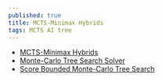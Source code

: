 ```yaml
---
published: true
title: MCTS-Minimax Hybrids
tags: MCTS AI tree
---
```

- [MCTS-Minimax Hybrids](https://dke.maastrichtuniversity.nl/m.winands/documents/mcts-minimax_hybrids_final.pdf)
- [Monte-Carlo Tree Search Solver](http://www.ru.is/~yngvi/pdf/WinandsBS08.pdf)
- [Score Bounded Monte-Carlo Tree Search](https://www.researchgate.net/publication/48445153_Score_Bounded_Monte-Carlo_Tree_Search)